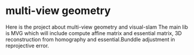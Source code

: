 # multi-view geometry
Here is the project about multi-view geometry and visual-slam
The main lib is MVG which will include compute affine matrix and essential matrix, 3D reconstruction from homography and essential.Bunddle
adjustment in reprojective error.
